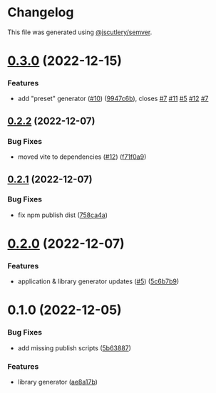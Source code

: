# Changelog

This file was generated using [@jscutlery/semver](https://github.com/jscutlery/semver).

# [0.3.0](https://github.com/qwikifiers/qwik-nx/compare/qwik-nx-0.2.2...qwik-nx-0.3.0) (2022-12-15)


### Features

* add "preset" generator ([#10](https://github.com/qwikifiers/qwik-nx/issues/10)) ([9947c6b](https://github.com/qwikifiers/qwik-nx/commit/9947c6b0127f1716a9656bc903d2af51c849dfbe)), closes [#7](https://github.com/qwikifiers/qwik-nx/issues/7) [#11](https://github.com/qwikifiers/qwik-nx/issues/11) [#5](https://github.com/qwikifiers/qwik-nx/issues/5) [#12](https://github.com/qwikifiers/qwik-nx/issues/12) [#7](https://github.com/qwikifiers/qwik-nx/issues/7)



## [0.2.2](https://github.com/qwikifiers/qwik-nx/compare/qwik-nx-0.2.1...qwik-nx-0.2.2) (2022-12-07)


### Bug Fixes

* moved vite to dependencies ([#12](https://github.com/qwikifiers/qwik-nx/issues/12)) ([f71f0a9](https://github.com/qwikifiers/qwik-nx/commit/f71f0a9854ce26e090847fd8fb768491359f6d14))



## [0.2.1](https://github.com/qwikifiers/qwik-nx/compare/qwik-nx-0.2.0...qwik-nx-0.2.1) (2022-12-07)


### Bug Fixes

* fix npm publish dist ([758ca4a](https://github.com/qwikifiers/qwik-nx/commit/758ca4ad1b21c504553f502fcdafd03152b55408))



# [0.2.0](https://github.com/qwikifiers/qwik-nx/compare/qwik-nx-0.1.0...qwik-nx-0.2.0) (2022-12-07)


### Features

* application & library generator updates ([#5](https://github.com/qwikifiers/qwik-nx/issues/5)) ([5c6b7b9](https://github.com/qwikifiers/qwik-nx/commit/5c6b7b92a5f5525baa0a3467f6b31a19ff155af9))



# 0.1.0 (2022-12-05)


### Bug Fixes

* add missing publish scripts ([5b63887](https://github.com/qwikifiers/qwik-nx/commit/5b638879c5462122c982b64d873af8d97e4819a3))


### Features

* library generator ([ae8a17b](https://github.com/qwikifiers/qwik-nx/commit/ae8a17babe16db6fea60c40e9e98ec1bfd4e2411))
